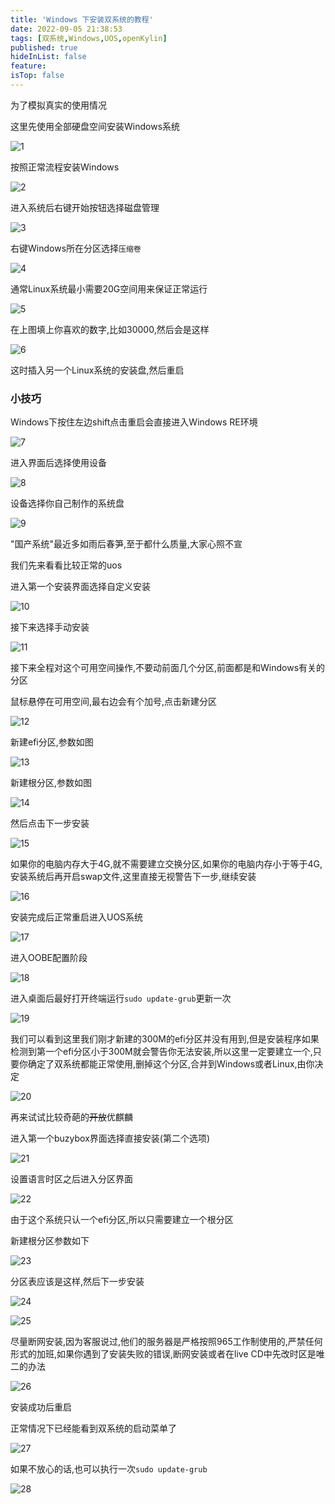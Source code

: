 ```yaml
---
title: 'Windows 下安装双系统的教程'
date: 2022-09-05 21:38:53
tags: [双系统,Windows,UOS,openKylin]
published: true
hideInList: false
feature: 
isTop: false
---
```

为了模拟真实的使用情况

这里先使用全部硬盘空间安装Windows系统

![1](https://raw.githubusercontent.com/zhangyiming748/blog_image/master/double_system/1.webp)

按照正常流程安装Windows

![2](https://raw.githubusercontent.com/zhangyiming748/blog_image/master/double_system/2.webp)

进入系统后右键开始按钮选择磁盘管理

![3](https://raw.githubusercontent.com/zhangyiming748/blog_image/master/double_system/3.webp)

右键Windows所在分区选择`压缩卷`

![4](https://raw.githubusercontent.com/zhangyiming748/blog_image/master/double_system/4.webp)

通常Linux系统最小需要20G空间用来保证正常运行

![5](https://raw.githubusercontent.com/zhangyiming748/blog_image/master/double_system/5.webp)

在上图填上你喜欢的数字,比如30000,然后会是这样

![6](https://raw.githubusercontent.com/zhangyiming748/blog_image/master/double_system/6.webp)

这时插入另一个Linux系统的安装盘,然后重启

### 小技巧

Windows下按住左边shift点击重启会直接进入Windows RE环境

![7](https://raw.githubusercontent.com/zhangyiming748/blog_image/master/double_system/7.webp)

进入界面后选择使用设备

![8](https://raw.githubusercontent.com/zhangyiming748/blog_image/master/double_system/8.webp)

设备选择你自己制作的系统盘

![9](https://raw.githubusercontent.com/zhangyiming748/blog_image/master/double_system/9.webp)

"国产系统"最近多如雨后春笋,至于都什么质量,大家心照不宣

我们先来看看比较正常的uos

进入第一个安装界面选择自定义安装

![10](https://raw.githubusercontent.com/zhangyiming748/blog_image/master/double_system/10.webp)

接下来选择手动安装

![11](https://raw.githubusercontent.com/zhangyiming748/blog_image/master/double_system/11.webp)

接下来全程对这个可用空间操作,不要动前面几个分区,前面都是和Windows有关的分区

鼠标悬停在可用空间,最右边会有个加号,点击新建分区

![12](https://raw.githubusercontent.com/zhangyiming748/blog_image/master/double_system/12.webp)

新建efi分区,参数如图

![13](https://raw.githubusercontent.com/zhangyiming748/blog_image/master/double_system/13.webp)

新建根分区,参数如图

![14](https://raw.githubusercontent.com/zhangyiming748/blog_image/master/double_system/14.webp)

然后点击下一步安装

![15](https://raw.githubusercontent.com/zhangyiming748/blog_image/master/double_system/15.webp)

如果你的电脑内存大于4G,就不需要建立交换分区,如果你的电脑内存小于等于4G,安装系统后再开启swap文件,这里直接无视警告下一步,继续安装

![16](https://raw.githubusercontent.com/zhangyiming748/blog_image/master/double_system/16.webp)

安装完成后正常重启进入UOS系统

![17](https://raw.githubusercontent.com/zhangyiming748/blog_image/master/double_system/17.webp)

进入OOBE配置阶段

![18](https://raw.githubusercontent.com/zhangyiming748/blog_image/master/double_system/18.webp)

进入桌面后最好打开终端运行`sudo update-grub`更新一次

![19](https://raw.githubusercontent.com/zhangyiming748/blog_image/master/double_system/19.webp)

我们可以看到这里我们刚才新建的300M的efi分区并没有用到,但是安装程序如果检测到第一个efi分区小于300M就会警告你无法安装,所以这里一定要建立一个,只要你确定了双系统都能正常使用,删掉这个分区,合并到Windows或者Linux,由你决定

![20](https://raw.githubusercontent.com/zhangyiming748/blog_image/master/double_system/20.webp)

再来试试比较奇葩的~~开放~~优麒麟

进入第一个buzybox界面选择直接安装(第二个选项)

![21](https://raw.githubusercontent.com/zhangyiming748/blog_image/master/double_system/21.webp)

设置语言时区之后进入分区界面

![22](https://raw.githubusercontent.com/zhangyiming748/blog_image/master/double_system/22.webp)

由于这个系统只认一个efi分区,所以只需要建立一个根分区

新建根分区参数如下

![23](https://raw.githubusercontent.com/zhangyiming748/blog_image/master/double_system/23.webp)

分区表应该是这样,然后下一步安装

![24](https://raw.githubusercontent.com/zhangyiming748/blog_image/master/double_system/24.webp)

![25](https://raw.githubusercontent.com/zhangyiming748/blog_image/master/double_system/25.webp)

尽量断网安装,因为客服说过,他们的服务器是严格按照965工作制使用的,严禁任何形式的加班,如果你遇到了安装失败的错误,断网安装或者在live CD中先改时区是唯二的办法

![26](https://raw.githubusercontent.com/zhangyiming748/blog_image/master/double_system/26.webp)

安装成功后重启

正常情况下已经能看到双系统的启动菜单了

![27](https://raw.githubusercontent.com/zhangyiming748/blog_image/master/double_system/27.webp)

如果不放心的话,也可以执行一次`sudo update-grub`

![28](https://raw.githubusercontent.com/zhangyiming748/blog_image/master/double_system/28.webp)